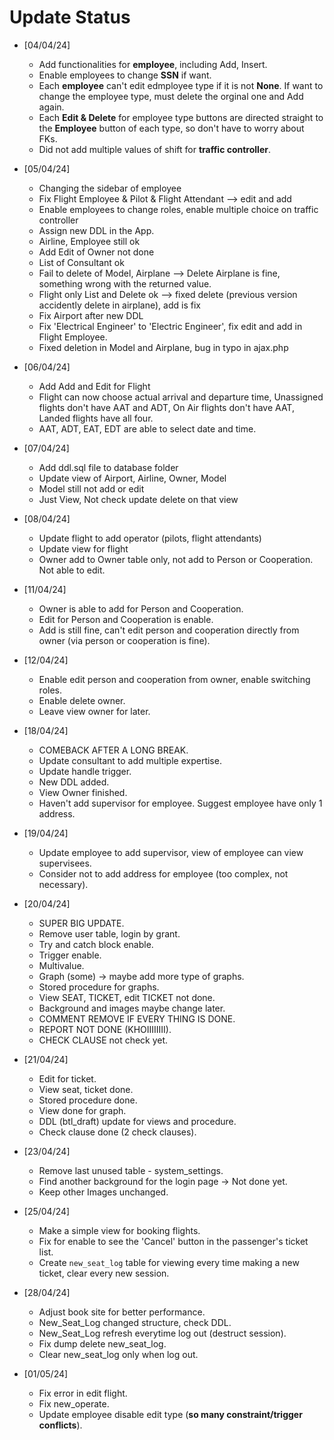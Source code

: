 # Update Status

- [04/04/24] 
    - Add functionalities for **employee**, including Add, Insert.
    - Enable employees to change **SSN** if want.
    - Each **employee** can't edit edmployee type if it is not **None**. If want to change the employee type, must delete the orginal one and Add again.
    - Each **Edit & Delete** for employee type buttons are directed straight to the **Employee** button of each type, so don't have to worry about FKs.
    - Did not add multiple values of shift for **traffic controller**.

- [05/04/24]
    - Changing the sidebar of employee
    - Fix Flight Employee & Pilot & Flight Attendant --> edit and add
    - Enable employees to change roles, enable multiple choice on traffic controller
    - Assign new DDL in the App.
    - Airline, Employee still ok
    - Add Edit of Owner not done
    - List of Consultant ok
    - Fail to delete of Model, Airplane --> Delete Airplane is fine, something wrong with the returned value.
    - Flight only List and Delete ok --> fixed delete (previous version accidently delete in airplane), add is fix
    - Fix Airport after new DDL
    - Fix 'Electrical Engineer' to 'Electric Engineer', fix edit and add in Flight Employee.
    - Fixed deletion in Model and Airplane, bug in typo in ajax.php
- [06/04/24]
    - Add Add and Edit for Flight
    - Flight can now choose actual arrival and departure time, Unassigned flights don't have AAT and ADT, On Air flights don't have AAT, Landed flights have all four.
    - AAT, ADT, EAT, EDT are able to select date and time.
- [07/04/24]
    - Add ddl.sql file to database folder
    - Update view of Airport, Airline, Owner, Model
    - Model still not add or edit
    - Just View, Not check update delete on that view
- [08/04/24]
    - Update flight to add operator (pilots, flight attendants)
    - Update view for flight
    - Owner add to Owner table only, not add to Person or Cooperation. Not able to edit.
- [11/04/24]
    - Owner is able to add for Person and Cooperation.
    - Edit for Person and Cooperation is enable.
    - Add is still fine, can't edit person and cooperation directly from owner (via person or cooperation is fine).
- [12/04/24]
    - Enable edit person and cooperation from owner, enable switching roles.
    - Enable delete owner.
    - Leave view owner for later.
- [18/04/24]
    - COMEBACK AFTER A LONG BREAK.
    - Update consultant to add multiple expertise.
    - Update handle trigger.
    - New DDL added.
    - View Owner finished.
    - Haven't add supervisor for employee. Suggest employee have only 1 address.
- [19/04/24]
    - Update employee to add supervisor, view of employee can view supervisees.
    - Consider not to add address for employee (too complex, not necessary).
- [20/04/24]
    - SUPER BIG UPDATE.
    - Remove user table, login by grant.
    - Try and catch block enable.
    - Trigger enable.
    - Multivalue.
    - Graph (some) -> maybe add more type of graphs.
    - Stored procedure for graphs.
    - View SEAT, TICKET, edit TICKET not done.
    - Background and images maybe change later.
    - COMMENT REMOVE IF EVERY THING IS DONE.
    - REPORT NOT DONE (KHOIIIIIIII).
    - CHECK CLAUSE not check yet.
- [21/04/24]
    - Edit for ticket.
    - View seat, ticket done.
    - Stored procedure done.
    - View done for graph.
    - DDL (btl_draft) update for views and procedure.
    - Check clause done (2 check clauses).
 - [23/04/24]
    - Remove last unused table - system_settings.
    - Find another background for the login page -> Not done yet.
    - Keep other Images unchanged.
- [25/04/24]
    - Make a simple view for booking flights.
    - Fix for enable to see the 'Cancel' button in the passenger's ticket list.
    - Create `new_seat_log` table for viewing every time making a new ticket, clear every new session.
- [28/04/24]
    - Adjust book site for better performance.
    - New_Seat_Log changed structure, check DDL.
    - New_Seat_Log refresh everytime log out (destruct session).
    - Fix dump delete new_seat_log.
    - Clear new_seat_log only when log out.
- [01/05/24]
    - Fix error in edit flight.
    - Fix new_operate.
    - Update employee disable edit type (**so many constraint/trigger conflicts**).